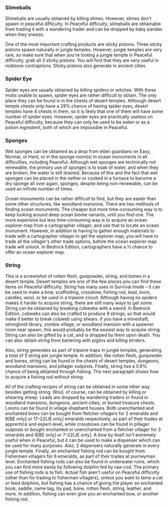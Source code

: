 ### Slimeballs
Slimeballs are usually obtained by killing slimes. However, slimes don't spawn in peaceful difficulty. In Peaceful difficulty, slimeballs are obtainable from trading it with a wandering trader and can be dropped by baby pandas when they sneeze. 

One of the most important crafting products are sticky pistons. Three sticky pistons spawn naturally in jungle temples. However, jungle temples are very rare, so make sure that when you're looting a jungle temple in Peaceful difficulty, grab all 3 sticky pistons. You will find that they are very useful in redstone contraptions. Sticky pistons also generate in ancient cities.

### Spider Eye
Spider eyes are usually obtained by killing spiders or witches. With these mobs unable to spawn, spider eyes are rather difficult to obtain. The only place they can be found is in the chests of desert temples. Although desert temple chests only have a 29% chance of having spider eyes, desert temples have 4 chests in them, so it is likely that one of them will have some number of spider eyes. However, spider eyes are practically useless on Peaceful difficulty, because they can only be used to be eaten or as a potion ingredient, both of which are impossible in Peaceful.

### Sponges
Wet sponges can be obtained as a drop from elder guardians on Easy, Normal, or Hard, or in the sponge room(s) in ocean monuments in all difficulties, including Peaceful. Although wet sponges are technically not renewable, the primary use of sponges is to soak of water, and when they are broken, the water is still drained. Because of this and the fact that wet sponges can be placed in the nether or cooked in a furnace to become a dry sponge all over again, sponges, despite being non-renewable, can be used an infinite number of times.

Ocean monuments can be rather difficult to find, but they are easier than some other structures, like woodland mansions. There are two methods of finding ocean monuments. The cheaper but more time-consuming way is to keep looking around deep ocean biome variants, until you find one. The more expensive but less time-consuming way is to acquire an ocean explorer map from a cartographer villager, and use that to locate an ocean monument. However, in addition to having to gather enough materials to trade with a cartographer villager to get the explorer map, you will have to trade all the villager's other trade options, before the ocean explorer map trade will unlock. In Bedrock Edition, cartographers have a 1⁄3 chance to offer an ocean explorer map.

### String
This is a screenshot of rotten flesh, gunpowder, string, and bones in a desert temple. Desert temples are one of the few places you can find these items on Peaceful difficulty.
String has many uses in Survival mode – it can be used to make a bow, scaffolding, crossbow, fishing rod, lead, loom, candles, wool, or be used in a tripwire circuit. Although having no spiders makes it harder to acquire string, there are still many ways to get some. String can be obtained by breaking cobwebs with a sword. In Bedrock Edition, cobwebs can also be crafted to produce 9 strings, so that would make it better to break cobweb using shears. if you have a mineshaft, stronghold library, zombie village, or woodland mansion with a spawner room near spawn, this would probably be the easiest way to acquire string. String can also be gifted by a cat, and is dropped by them upon death. You can also obtain string from bartering with piglins and killing striders.

Also, string generates as part of tripwire traps in jungle temples, generating a total of 5 string per jungle temple. In addition, like rotten flesh, gunpowder and bones, string can be found in the chests of desert temples, dungeons, woodland mansions, and pillager outposts. Finally, string has a 0.6% chance of being obtained through fishing. The next paragraph shows how to acquire a fishing rod without string:

All of the crafting recipes of string can be obtained in some other way besides getting string. Wool, of course, can be obtained by killing or shearing sheep. Leads are dropped by wandering traders or found in woodland mansions, dungeons, ancient cities, or buried treasure chests. Looms can be found in village shepherd houses. Both unenchanted and enchanted bows can be bought from fletcher villagers for 2 emeralds and 8‌[BE  only] or 17–22‌[JE  only] emeralds respectively, as part of their trades at apprentice and expert-level, while crossbows can be found in pillager outposts or bought enchanted or unenchanted from a fletcher villager for 3 emeralds and 8‌[BE  only] or 7–22‌[JE  only]. A bow by itself isn't extremely useful when in Peaceful, but it can be used to make a dispenser which can be used for many purposes. Also, 2 dispensers naturally generate in every jungle temple. Finally, an enchanted fishing rod can be bought from Fishermen villagers for 6 emeralds, as part of their trades at journeyman level. Enchanted fishing rods can also be found in underwater ruins, which you can find more easily by following dolphin fed by raw cod. The primary use of fishing rods is to fish. Actual fish aren't useful on Peaceful difficulty (other than for trading to fisherman villagers), unless you want to tame a cat or feed dolphins, but fishing has a chance of giving the player an enchanted book, saddle, name tag, lily pad, bone, rotten flesh, string, leather, and more. In addition, fishing can even give you an enchanted bow, or another fishing rod.

